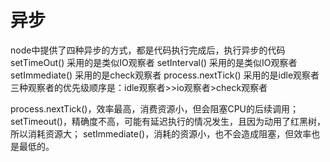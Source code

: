 # 异步

node中提供了四种异步的方式，都是代码执行完成后，执行异步的代码
setTimeOut()  采用的是类似IO观察者
setInterval()  采用的是类似IO观察者
setImmediate()  采用的是check观察者
process.nextTick()  采用的是idle观察者
三种观察者的优先级顺序是：idle观察者>>io观察者>check观察者

process.nextTick()，效率最高，消费资源小，但会阻塞CPU的后续调用； 
setTimeout()，精确度不高，可能有延迟执行的情况发生，且因为动用了红黑树，所以消耗资源大； 
setImmediate()，消耗的资源小，也不会造成阻塞，但效率也是最低的。